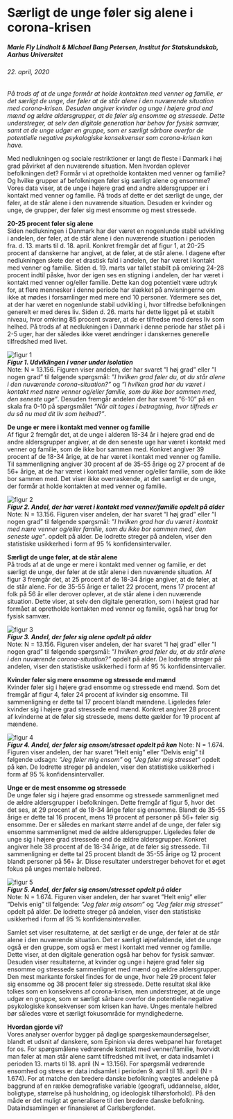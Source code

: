 # Særligt de unge føler sig alene i corona-krisen
##### Marie Fly Lindholt & Michael Bang Petersen, Institut for Statskundskab, Aarhus Universitet
###### 22. april, 2020

_På trods af at de unge formår at holde kontakten med venner og familie, er det særligt de unge, der føler at de står alene i den nuværende situation med corona-krisen. Desuden angiver kvinder og unge i højere grad end mænd og ældre aldersgrupper, at de føler sig ensomme og stressede. Dette understreger, at selv den digitale generation har behov for fysisk samvær, samt at de unge udgør en gruppe, som er særligt sårbare overfor de potentielle negative psykologiske konsekvenser som corona-krisen kan have._

Med nedlukningen og sociale restriktioner er langt de fleste i Danmark i høj grad påvirket af den nuværende situation. Men hvordan oplever befolkningen det? Formår vi at opretholde kontakten med venner og familie? Og hvilke grupper af befolkningen føler sig særligt alene og ensomme? Vores data viser, at de unge i højere grad end andre aldersgrupper er i kontakt med venner og familie. På trods af dette er det særligt de unge, der føler, at de står alene i den nuværende situation. Desuden er kvinder og unge, de grupper, der føler sig mest ensomme og mest stressede.  

__20-25 procent føler sig alene__  
Siden nedlukningen i Danmark har der været en nogenlunde stabil udvikling i andelen, der føler, at de står alene i den nuværende situation i perioden fra. d. 13. marts til d. 18. april. Konkret fremgår det af figur 1, at 20-25 procent af danskerne har angivet, at de føler, at de står alene. I dagene efter nedlukningen skete der et drastisk fald i andelen, der har været i kontakt med venner og familie. Siden d. 19. marts var tallet stabilt på omkring 24-28 procent indtil påske, hvor der igen ses en stigning i andelen, der har været i kontakt med venner og/eller familie. Dette kan dog potentielt være udtryk for, at flere mennesker i denne periode har slækket på anvisningerne om ikke at mødes i forsamlinger med mere end 10 personer. Ydermere ses det, at der har været en nogenlunde stabil udvikling i, hvor tilfredse befolkningen generelt er med deres liv. Siden d. 26. marts har dette ligget på et stabilt niveau, hvor omkring 85 procent svarer, at de er tilfredse med deres liv som helhed. På trods af at nedlukningen i Danmark i denne periode har stået på i 2-5 uger, har der således ikke været ændringer i danskernes generelle tilfredshed med livet.

![figur 1](https://raw.githubusercontent.com/centre-for-humanities-computing/HOPE_website_content/master/images/loneliness_figur1.png)     
***Figur 1. Udviklingen i vaner under isolation***  
Note: N = 13.156. Figuren viser andelen, der har svaret ”I høj grad” eller ”I nogen grad” til følgende spørgsmål: *”I hvilken grad føler du, at du står alene i den nuværende corona-situation?”* og *”I hvilken grad har du været i kontakt med nære venner og/eller familie, som du ikke bor sammen med, den seneste uge”*. Desuden fremgår andelen der har svaret ”6-10” på en skala fra 0-10 på spørgsmålet *”Når alt tages i betragtning, hvor tilfreds er du så nu med dit liv som helhed?”*.

__De unge er mere i kontakt med venner og familie__  
Af figur 2 fremgår det, at de unge i alderen 18-34 år i højere grad end de andre aldersgrupper angiver, at de den seneste uge har været i kontakt med venner og familie, som de ikke bor sammen med. Konkret angiver 39 procent af de 18-34 årige, at de har været i kontakt med venner og familie. Til sammenligning angiver 30 procent af de 35-55 årige og 27 procent af de 56+ årige, at de har været i kontakt med venner og/eller familie, som de ikke bor sammen med. Det viser ikke overraskende, at det særligt er de unge, der formår at holde kontakten at med venner og familie.

![figur 2](https://raw.githubusercontent.com/centre-for-humanities-computing/HOPE_website_content/master/images/loneliness_figur2.png)     
***Figur 2. Andel, der har været i kontakt med venner/familie opdelt på alder***  
Note: N = 13.156. Figuren viser andelen, der har svaret ”I høj grad” eller ”I nogen grad” til følgende spørgsmål: *”I hvilken grad har du været i kontakt med nære venner og/eller familie, som du ikke bor sammen med, den seneste uge”*. opdelt på alder. De lodrette streger på andelen, viser den statistiske usikkerhed i form af 95 % konfidensintervaller.

__Særligt de unge føler, at de står alene__   
På trods af at de unge er mere i kontakt med venner og familie, er det særligt de unge, der føler at de står alene i den nuværende situation. Af figur 3 fremgår det, at 25 procent af de 18-34 årige angiver, at de føler, at de står alene. For de 35-55 årige er tallet 22 procent, mens 17 procent af folk på 56 år eller derover oplever, at de står alene i den nuværende situation. Dette viser, at selv den digitale generation, som i højest grad har formået at opretholde kontakten med venner og familie, også har brug for fysisk samvær.

![figur 3](https://raw.githubusercontent.com/centre-for-humanities-computing/HOPE_website_content/master/images/loneliness_figur3.png)     
***Figur 3. Andel, der føler sig alene opdelt på alder***  
Note: N = 13.156. Figuren viser andelen, der har svaret ”I høj grad” eller ”I nogen grad” til følgende spørgsmål: *”I hvilken grad føler du, at du står alene i den nuværende corona-situation?”* opdelt på alder. De lodrette streger på andelen, viser den statistiske usikkerhed i form af 95 % konfidensintervaller.

__Kvinder føler sig mere ensomme og stressede end mænd__  
Kvinder føler sig i højere grad ensomme og stressede end mænd. Som det fremgår af figur 4, føler 24 procent af kvinder sig ensomme. Til sammenligning er dette tal 17 procent blandt mændene. Ligeledes føler kvinder sig i højere grad stressede end mænd. Konkret angiver 28 procent af kvinderne at de føler sig stressede, mens dette gælder for 19 procent af mændene. 

![figur 4](https://raw.githubusercontent.com/centre-for-humanities-computing/HOPE_website_content/master/images/loneliness_figur4.png)     
***Figur 4. Andel, der føler sig ensom/stresset opdelt på køn***
Note: N = 1.674. Figuren viser andelen, der har svaret ”Helt enig” eller ”Delvis enig” til følgende udsagn: *”Jeg føler mig ensom”* og *”Jeg føler mig stresset”* opdelt på køn. De lodrette streger på andelen, viser den statistiske usikkerhed i form af 95 % konfidensintervaller.

__Unge er de mest ensomme og stressede__  
De unge føler sig i højere grad ensomme og stressede sammenlignet med de ældre aldersgrupper i befolkningen. Dette fremgår af figur 5, hvor det det ses, at 29 procent af de 18-34 årige føler sig ensomme. Blandt de 35-55 årige er dette tal 16 procent, mens 19 procent af personer på 56+ føler sig ensomme. Der er således en markant større andel af de unge, der føler sig ensomme sammenlignet med de ældre aldersgrupper. Ligeledes føler de unge sig i højere grad stressede end de ældre aldersgrupper. Konkret angiver hele 38 procent af de 18-34 årige, at de føler sig stressede. Til sammenligning er dette tal 25 procent blandt de 35-55 årige og 12 procent blandt personer på 56+ år. Disse resultater understreger behovet for et øget fokus på unges mentale helbred.

![figur 5](https://raw.githubusercontent.com/centre-for-humanities-computing/HOPE_website_content/master/images/loneliness_figur5.png)     
***Figur 5. Andel, der føler sig ensom/stresset opdelt på alder***  
Note: N = 1.674. Figuren viser andelen, der har svaret ”Helt enig” eller ”Delvis enig” til følgende: *”Jeg føler mig ensom”* og *”Jeg føler mig stresset”* opdelt på alder. De lodrette streger på andelen, viser den statistiske usikkerhed i form af 95 % konfidensintervaller.

Samlet set viser resultaterne, at det særligt er de unge, der føler at de står alene i den nuværende situation. Det er særligt iøjnefaldende, idet de unge også er den gruppe, som også er mest i kontakt med venner og familie. Dette viser, at den digitale generation også har behov for fysisk samvær. Desuden viser resultaterne, at kvinder og unge i højere grad føler sig ensomme og stressede sammenlignet med mænd og ældre aldersgrupper. Den mest markante forskel findes for de unge, hvor hele 29 procent føler sig ensomme og 38 procent føler sig stressede. Dette resultat skal ikke tolkes som en konsekvens af corona-krisen, men understreger, at de unge udgør en gruppe, som er særligt sårbare overfor de potentielle negative psykologiske konsekvenser som krisen kan have. Unges mentale helbred bør således være et særligt fokusområde for myndighederne.

__Hvordan gjorde vi?__  
Vores analyser ovenfor bygger på daglige spørgeskemaundersøgelser, blandt et udsnit af danskere, som Epinion via deres webpanel har foretaget for os. For spørgsmålene vedrørende kontakt med venner/familie, hvorvidt man føler at man står alene samt tilfredshed mit livet, er data indsamlet i perioden 13. marts til 18. april (N = 13.156). For spørgsmål vedrørende ensomhed og stress er data indsamlet i perioden 9. april til 18. april (N = 1.674). For at matche den bredere danske befolkning vægtes andelene på baggrund af en række demografiske variable (geografi, uddannelse, alder, boligtype, størrelse på husholdning, og ideologisk tilhørsforhold). På den måde er det muligt at generalisere til den bredere danske befolkning. Dataindsamlingen er finansieret af Carlsbergfondet.
